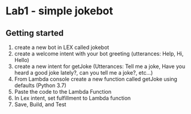 # Lab1 - simple jokebot

## Getting started
1. create a new bot in LEX called jokebot
2. create a welcome intent with your bot greeting (utterances: Help, Hi, Hello)
3. create a new intent for getJoke (Utterances: Tell me a joke, Have you heard a good joke lately?, can you tell me a joke?, etc...)
4. From Lambda console create a new function called getJoke using defaults (Python 3.7)
5. Paste the code to the Lambda Function
6. In Lex intent, set fulfillment to Lambda function
7. Save, Build, and Test